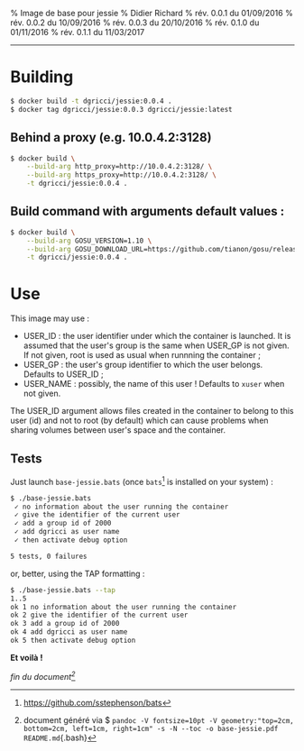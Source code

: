 % Image de base pour jessie
% Didier Richard
% rév. 0.0.1 du 01/09/2016
% rév. 0.0.2 du 10/09/2016
% rév. 0.0.3 du 20/10/2016
% rév. 0.1.0 du 01/11/2016
% rév. 0.1.1 du 11/03/2017

---

# Building #

```bash
$ docker build -t dgricci/jessie:0.0.4 .
$ docker tag dgricci/jessie:0.0.3 dgricci/jessie:latest
```

## Behind a proxy (e.g. 10.0.4.2:3128) ##

```bash
$ docker build \
    --build-arg http_proxy=http://10.0.4.2:3128/ \
    --build-arg https_proxy=http://10.0.4.2:3128/ \
    -t dgricci/jessie:0.0.4 .
```     

## Build command with arguments default values : ##

```bash
$ docker build \
    --build-arg GOSU_VERSION=1.10 \
    --build-arg GOSU_DOWNLOAD_URL=https://github.com/tianon/gosu/releases/download/1.9/gosu-amd64 \
    -t dgricci/jessie:0.0.4 .
``` 

# Use #

This image may use :

* USER_ID : the user identifier under which the container is launched. It is
assumed that the user's group is the same when USER_GP is not given. If not
given, root is used as usual when runnning the container ;
* USER_GP : the user's group identifier to which the user belongs. Defaults to
USER_ID ;
* USER_NAME : possibly, the name of this user ! Defaults to `xuser` when not
given.

The USER_ID argument allows files created in the container to belong to this
user (id) and not to root (by default) which can cause problems when sharing
volumes between user's space and the container.

## Tests ##

Just launch `base-jessie.bats` (once `bats`[^bats] is installed on your system) :

```bash
$ ./base-jessie.bats
 ✓ no information about the user running the container
 ✓ give the identifier of the current user
 ✓ add a group id of 2000
 ✓ add dgricci as user name
 ✓ then activate debug option

5 tests, 0 failures
```

or, better, using the TAP formatting :

```bash
$ ./base-jessie.bats --tap
1..5
ok 1 no information about the user running the container
ok 2 give the identifier of the current user
ok 3 add a group id of 2000
ok 4 add dgricci as user name
ok 5 then activate debug option
```

__Et voilà !__


_fin du document[^pandoc_gen]_

[^bats]: https://github.com/sstephenson/bats
[^pandoc_gen]: document généré via $ `pandoc -V fontsize=10pt -V geometry:"top=2cm, bottom=2cm, left=1cm, right=1cm" -s -N --toc -o base-jessie.pdf README.md`{.bash}

